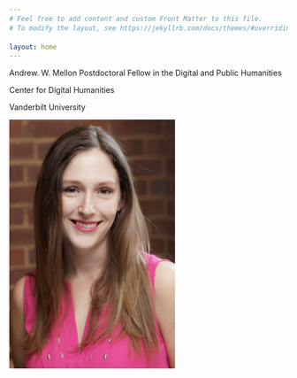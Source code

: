 ```yaml
---
# Feel free to add content and custom Front Matter to this file.
# To modify the layout, see https://jekyllrb.com/docs/themes/#overriding-theme-defaults

layout: home
---
```

Andrew. W. Mellon Postdoctoral Fellow in the Digital and Public Humanities

Center for Digital Humanities

Vanderbilt University


<img height="450"  width="300" src="/Images/McKenna_HS1.png" alt="Professional headshot of me, taken before a brick wall and wearing a pink blouse.">

